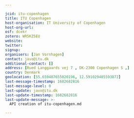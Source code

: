 ```yaml
---

jcid: itu-copenhagen
title: ITU Copenhagen
host-organisation: IT University of Copenhagen
host-org-url: 
osf: dcekr
zotero: WR5KZ5EU
website: 
twitter: 
signup: 
organisers: [Jan Vornhagen]
contact: javo@itu.dk
additional-contact: []
address: [Rued Langgaards vej 7 , DK-2300 Copenhagen S ,]
country: Denmark
geolocation: [55.659407655020196, 12.591029405593872]
last-message-timestamp: 1682682816
last-message-level: 0
last-update: javo@itu.dk
last-update-timestamp: 1682682816
last-update-message: >-
  API creation of itu-copenhagen.md

---
```



